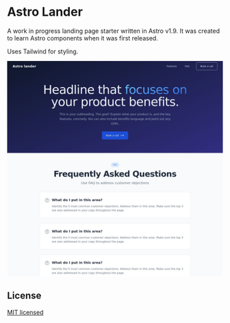 # Astro Lander

A work in progress landing page starter written in Astro v1.9. It was created to learn Astro components when it was first released.

Uses Tailwind for styling.

<img src="web-shot.jpeg" width="900">

## License

[MIT licensed](LICENSE)
